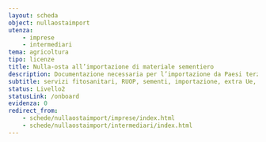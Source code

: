 ```yaml
---
layout: scheda
object: nullaostaimport
utenza:
    - imprese
    - intermediari
tema: agricoltura
tipo: licenze
title: Nulla-osta all’importazione di materiale sementiero
description: Documentazione necessaria per l’importazione da Paesi terzi di alcune sementi
subtitle: servizi fitosanitari, RUOP, sementi, importazione, extra Ue, servizio fitosanitario
status: Livello2
statusLink: /onboard
evidenza: 0
redirect_from:
    - schede/nullaostaimport/imprese/index.html
    - schede/nullaostaimport/intermediari/index.html
---
```

